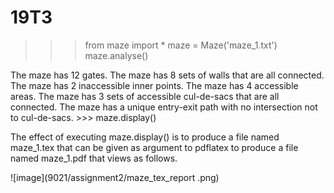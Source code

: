 # 19T3
>>> from maze import *
>>> maze = Maze('maze_1.txt')
>>> maze.analyse()



The maze has 12 gates.
The maze has 8 sets of walls that are all connected.
The maze has 2 inaccessible inner points.
The maze has 4 accessible areas.
The maze has 3 sets of accessible cul-de-sacs that are all connected.
The maze has a unique entry-exit path with no intersection not to cul-de-sacs. >>> maze.display()


The effect of executing maze.display() is to produce a file named maze_1.tex that can be given as argument to 
pdflatex to produce a file named maze_1.pdf that views as follows.

![image](9021/assignment2/maze_tex_report .png)

